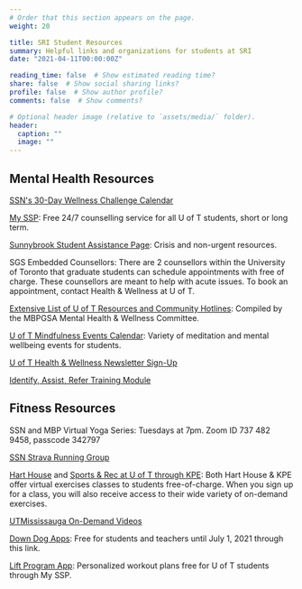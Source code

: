 ```yaml
---
# Order that this section appears on the page.
weight: 20

title: SRI Student Resources
summary: Helpful links and organizations for students at SRI
date: "2021-04-11T00:00:00Z"

reading_time: false  # Show estimated reading time?
share: false  # Show social sharing links?
profile: false  # Show author profile?
comments: false  # Show comments?

# Optional header image (relative to `assets/media/` folder).
header:
  caption: ""
  image: ""
---
```


## Mental Health Resources 

[SSN's 30-Day Wellness Challenge Calendar](https://drive.google.com/file/d/1kxIFjAi9Sf8_iyw_VjVs_4H7ufUxrwId/view?usp=sharing)

[My SSP](https://studentlife.utoronto.ca/service/myssp/): Free 24/7 counselling service for all U of T students, short or long term. 

[Sunnybrook Student Assistance Page](https://sunnybrook.ca/education/content/?page=education-student-assistance): Crisis and non-urgent resources.

SGS Embedded Counsellors: There are 2 counsellors within the University of Toronto that graduate students can schedule appointments with free of charge. These counsellors are meant to help with acute issues. To book an appointment, contact Health & Wellness at U of T. 

[Extensive List of U of T Resources and Community Hotlines](https://drive.google.com/file/d/13PXrKVvuDw2nM6URnlQls-yAOTMBugPS/view?usp=sharing): Compiled by the MBPGSA Mental Health & Wellness Committee.

[U of T Mindfulness Events Calendar](https://clnx.utoronto.ca/home/mindfulness.htm): Variety of meditation and mental wellbeing events for students.

[U of T Health & Wellness Newsletter Sign-Up](https://studentlife.utoronto.ca/forms/health-wellness-newsletter-sign-up/)

[Identify, Assist, Refer Training Module](https://iar.utoronto.ca/main/)

## Fitness Resources

SSN and MBP Virtual Yoga Series: Tuesdays at 7pm. Zoom ID 737 482 9458, passcode 342797

[SSN Strava Running Group](https://www.strava.com/clubs/862900)

[Hart House](https://harthouse.ca/fitness) and [Sports & Rec at U of T through KPE](https://kpe.utoronto.ca/sport-rec-u-t): Both Hart House & KPE offer virtual exercises classes to students free-of-charge. When you sign up for a class, you will also receive access to their wide variety of on-demand exercises.

[UTMississauga On-Demand Videos](https://www.youtube.com/channel/UCdjoguI1GpKe6sRq7-def1g/videos)

[Down Dog Apps](https://www.downdogapp.com/education): Free for students and teachers until July 1, 2021 through this link.

[Lift Program App](https://liftsession.com/): Personalized workout plans free for U of T students through My SSP. 
